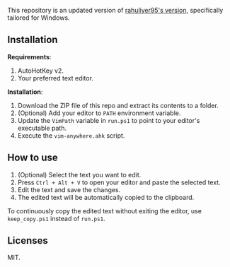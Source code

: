 
This repository is an updated version of [rahuliyer95's version](https://github.com/rahuliyer95/vim-anywhere), specifically tailored for Windows.

## Installation

**Requirements**:

1. AutoHotKey v2.
2. Your preferred text editor.

**Installation**:

1. Download the ZIP file of this repo and extract its contents to a folder.
2. (Optional) Add your editor to `PATH` environment variable.
3. Update the `VimPath` variable in `run.ps1` to point to your editor's executable path.
4. Execute the `vim-anywhere.ahk` script.

## How to use

1. (Optional) Select the text you want to edit.
2. Press `Ctrl + Alt + V` to open your editor and paste the selected text.
3. Edit the text and save the changes.
4. The edited text will be automatically copied to the clipboard.

To continuously copy the edited text without exiting the editor, use `keep_copy.ps1` instead of `run.ps1`.

## Licenses

MIT.